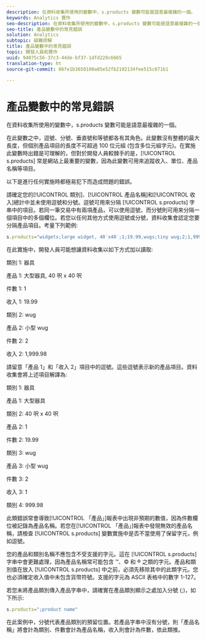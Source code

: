 ```yaml
---
description: 在資料收集所使用的變數中，s.products 變數可能是語意最複雜的一個。
keywords: Analytics 實作
seo-description: 在資料收集所使用的變數中，s.products 變數可能是語意最複雜的一個。
seo-title: 產品變數中的常見錯誤
solution: Analytics
subtopic: 疑難排解
title: 產品變數中的常見錯誤
topic: 開發人員和實作
uuid: 94075c56-37c3-44de-bf37-1dfd228c6665
translation-type: ht
source-git-commit: 86fe1b3650100a05e52fb2102134fee515c871b1

---
```



# 產品變數中的常見錯誤

在資料收集所使用的變數中，s.products 變數可能是語意最複雜的一個。

在此變數之中，逗號、分號、垂直號和等號都各有其角色。此變數沒有整體的最大長度，但個別產品項目的長度不可超過 100 位元組 (包含多位元組字元)。在實施此變數時出錯是可理解的，但對於開發人員較棘手的是，[!UICONTROL s.products] 常是網站上最重要的變數，因為此變數可用來追蹤收入、單位、產品名稱等項目。

以下是進行任何實施時都極易犯下而造成問題的錯誤。

請確定您的[!UICONTROL 類別]、[!UICONTROL 產品名稱]和[!UICONTROL 收入]總計中並未使用逗號和分號。逗號可用來分隔 [!UICONTROL s.products] 字串中的項目。若同一筆交易中有兩項產品，可以使用逗號，而分號則可用來分隔一個項目中的多個欄位。若您以任何其他方式使用逗號或分號，資料收集會認定您要分隔產品項目。考量下列範例:

```js
s.products="widgets;large widget, 40′x40′;1;19.99,wugs;tiny wug;2;1,999.98";
```

在此實施中，開發人員可能想讓資料收集以如下方式加以讀取: 

類別 1: 器具

產品 1: 大型器具, 40 呎 x 40 呎

件數 1: 1

收入 1: 19.99

類別 2: wug

產品 2: 小型 wug

件數 2: 2

收入 2: 1,999.98

請留意「產品 1」和「收入 2」項目中的逗號。這些逗號表示新的產品項目。資料收集會將上述項目解譯為: 

類別 1: 器具

產品 1: 大型器具

類別 2: 40 呎 x 40 呎

產品 2: 1

件數 2: 19.99

類別 3: wug

產品 3: 小型 wug

件數 3: 2

收入 3: 1

類別 4: 999.98

此類錯誤常會導致[!UICONTROL 「產品」]報表中出現非預期的數值，因為件數欄位被記錄為產品名稱。若您在[!UICONTROL 「產品」]報表中發現無效的產品名稱，請檢查 [!UICONTROL s.products] 變數實施中是否不當使用了保留字元，例如逗號。

您的產品和類別名稱不應包含不受支援的字元。這在 [!UICONTROL s.products] 字串中會更難處理，因為產品名稱常可能包含 ™、© 和 ® 之類的字元。產品和類別值在放入 [!UICONTROL s.products] 中之前，必須先移除其中的此類字元。您也必須確定收入值中未包含貨幣符號。支援的字元為 ASCII 表格中的數字 1-127。

若您未將產品類別傳入產品字串中，請確實在產品類別顯示之處加入分號 (;)，如下所示: 

```js
s.products=";product name"
```

在此案例中，分號代表產品類別的預留位置。若產品字串中沒有分號，則「產品名稱」將會計為類別、件數會計為產品名稱，收入則會計為件數，依此類推。

